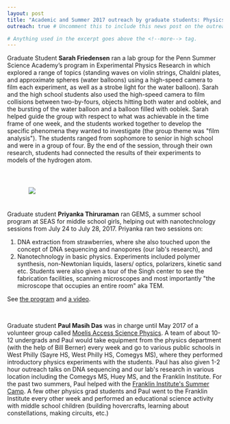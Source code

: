 ```yaml
---
layout: post
title: "Academic and Summer 2017 outreach by graduate students: Physics Experiments for High-School Students during the Penn Summer Science Academy"
outreach: true # Uncomment this to include this news post on the outreach page.

# Anything used in the excerpt goes above the <!--more--> tag.
---
```


Graduate Student <b>Sarah Friedensen</b> ran a lab group for the Penn Summer Science Academy’s program in Experimental Physics Research in which explored a range of topics  (standing waves on violin strings, Chaldni plates, and approximate spheres (water balloons) using a high-speed camera to film each experiment, as well as a strobe light for the water balloon).
Sarah and the high school students also used the high-speed camera to film collisions between two-by-fours, objects hitting both water and ooblek, and the bursting of the water balloon and a balloon filled with ooblek.
Sarah helped guide the group with respect to what was achievable in the time frame  of one week, and the students worked together to develop the specific phenomena they wanted to investigate (the group theme was "film analysis").
The students ranged from sophomore to senior in high school and were in a group of four.
By the end of the session, through their own research, students had connected the results of their experiments to models of the hydrogen atom.


<br/>

<figure class="hide-for-small" style="float: left; padding: 10px; width: 310px;">
  <img src="{{site.baseurl}}/{{site.img_path}}/gems-2017.png">
</figure>

<br clear="all"/>

Graduate student <b>Priyanka Thiruraman</b> ran GEMS, a summer school program at SEAS for middle school girls, helping out with nanotechnology sessions from July 24 to July 28, 2017.
Priyanka ran two sessions on:
1. DNA extraction from strawberries, where she also touched upon the concept of DNA sequencing and nanopores (our lab's research), and
2. Nanotechnology in basic physics. Experiments included polymer synthesis, non-Newtonian liquids, lasers/ optics, polarizers, kinetic sand etc. Students were also given a tour of the Singh center to see the fabrication facilities, scanning microscopes and most importantly "the microscope that occupies an entire room" aka TEM.

See <a href="https://www.seas.upenn.edu/awe/gems/documents/brochure.pdf">the program</a> and <a href="https://vimeo.com/227354487">a video</a>.

<br/>

Graduate student <b>Paul Masih Das</b> was in charge until May 2017 of a volunteer group called <a href="https://www.nettercenter.upenn.edu/programs/moelis-access-science">Moelis Access Science Physics</a>.
A team of about 10-12 undergrads and Paul would take equipment from the physics department (with the help of Bill Berner) every week and go to various public schools in West Philly (Sayre HS, West Philly HS, Comegys MS), where they performed introductory physics experiments  with the students.
Paul has also given 1-2 hour outreach talks on DNA sequencing and our lab's research in various location including the  Comegys MS, Huey MS, and the Franklin Institute.
For the past two summers, Paul helped with the <a href="https://www.fi.edu/summer-camp">Franklin Institute's Summer Camp</a>.
A few other physics grad students and Paul went to the Franklin Institute every other week and performed an educational science activity with middle school children (building hovercrafts, learning about constellations, making circuits, etc.)
